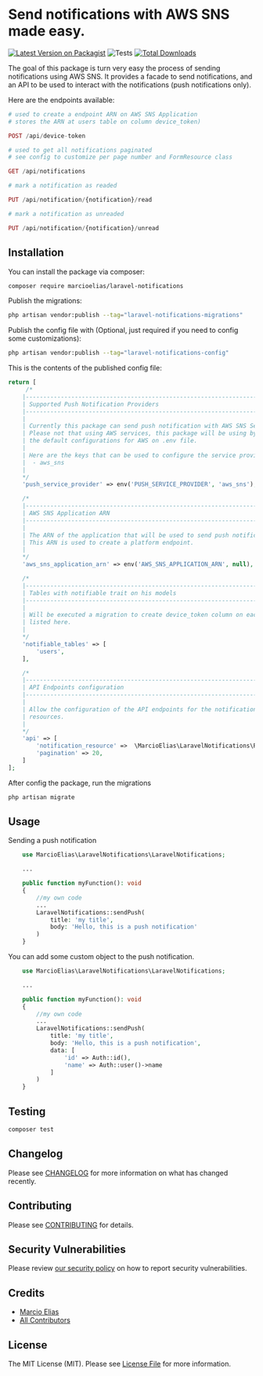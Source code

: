 # Send notifications with AWS SNS made easy.
[![Latest Version on Packagist](https://img.shields.io/packagist/v/marcioelias/laravel-notifications.svg?style=flat-square)](https://packagist.org/packages/marcioelias/laravel-notifications)
![Tests](https://github.com/marcioelias/laravel-notifications/workflows/run-tests/badge.svg)
[![Total Downloads](https://img.shields.io/packagist/dt/marcioelias/laravel-notifications.svg?style=flat-square)](https://packagist.org/packages/marcioelias/laravel-notifications)

The goal of this package is turn very easy the process of sending notifications using AWS SNS. It provides a facade to send notifications, and an API to be used to interact with the notifications (push notifications only).

Here are the endpoints available:

```php 
# used to create a endpoint ARN on AWS SNS Application
# stores the ARN at users table on column device_token)

POST /api/device-token 
```

```php 
# used to get all notifications paginated
# see config to customize per page number and FormResource class

GET /api/notifications 
```

```php 
# mark a notification as readed

PUT /api/notification/{notification}/read
```

```php 
# mark a notification as unreaded

PUT /api/notification/{notification}/unread
```

## Installation

You can install the package via composer:

```bash
composer require marcioelias/laravel-notifications
```

Publish the migrations:

```bash
php artisan vendor:publish --tag="laravel-notifications-migrations"
```

Publish the config file with (Optional, just required if you need to config some customizations):

```bash
php artisan vendor:publish --tag="laravel-notifications-config"
```

This is the contents of the published config file:

```php
return [
     /*
    |--------------------------------------------------------------------------
    | Supported Push Notification Providers
    |--------------------------------------------------------------------------
    |
    | Currently this package can send push notification with AWS SNS Service.
    | Please not that using AWS services, this package will be using by default
    | the default configurations for AWS on .env file.
    |
    | Here are the keys that can be used to configure the service provider:
    |  - aws_sns
    |
    */
    'push_service_provider' => env('PUSH_SERVICE_PROVIDER', 'aws_sns'),

    /*
    |--------------------------------------------------------------------------
    | AWS SNS Application ARN
    |--------------------------------------------------------------------------
    |
    | The ARN of the application that will be used to send push notifications.
    | This ARN is used to create a platform endpoint.
    |
    */
    'aws_sns_application_arn' => env('AWS_SNS_APPLICATION_ARN', null),

    /*
    |--------------------------------------------------------------------------
    | Tables with notifiable trait on his models
    |--------------------------------------------------------------------------
    |
    | Will be executed a migration to create device_token column on each table
    | listed here.
    |
    */
    'notifiable_tables' => [
        'users',
    ],

    /*
    |--------------------------------------------------------------------------
    | API Endpoints configuration
    |--------------------------------------------------------------------------
    |
    | Allow the configuration of the API endpoints for the notifications
    | resources.
    |
    */
    'api' => [
        'notification_resource' =>  \MarcioElias\LaravelNotifications\Resources\NotificationResource::class,
        'pagination' => 20,
    ]
];
```

After config the package, run the migrations
```bash
php artisan migrate
```

## Usage

Sending a push notification

```php
    use MarcioElias\LaravelNotifications\LaravelNotifications;

    ...

    public function myFunction(): void
    {
        //my own code 
        ...
        LaravelNotifications::sendPush(
            title: 'my title',
            body: 'Hello, this is a push notification'
        )
    }
```

You can add some custom object to the push notification.

```php
    use MarcioElias\LaravelNotifications\LaravelNotifications;

    ...

    public function myFunction(): void
    {
        //my own code 
        ...
        LaravelNotifications::sendPush(
            title: 'my title',
            body: 'Hello, this is a push notification',
            data: [
                'id' => Auth::id(),
                'name' => Auth::user()->name
            ]
        )
    }
```

## Testing

```bash
composer test
```

## Changelog

Please see [CHANGELOG](CHANGELOG.md) for more information on what has changed recently.

## Contributing

Please see [CONTRIBUTING](CONTRIBUTING.md) for details.

## Security Vulnerabilities

Please review [our security policy](../../security/policy) on how to report security vulnerabilities.

## Credits

- [Marcio Elias](https://github.com/marcioelias)
- [All Contributors](../../contributors)

## License

The MIT License (MIT). Please see [License File](LICENSE.md) for more information.
